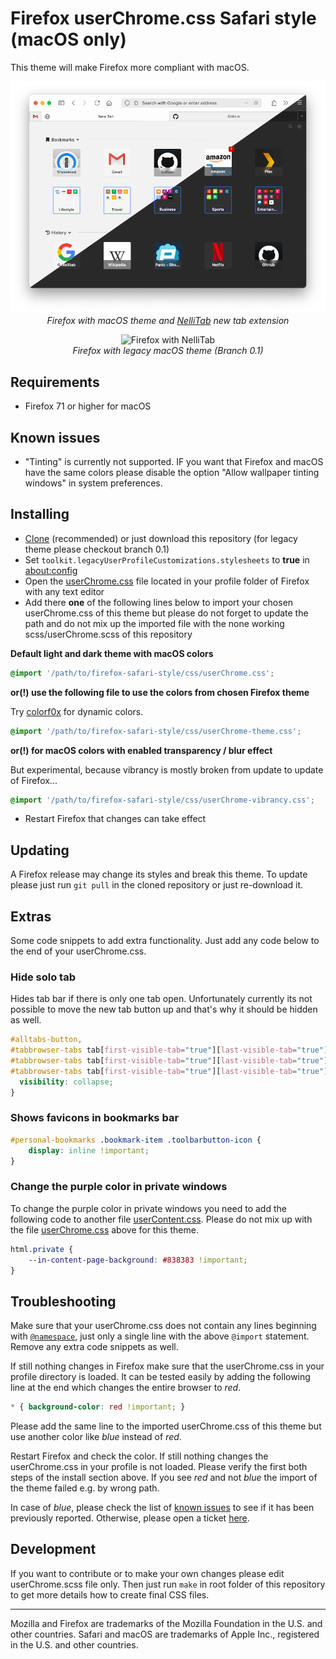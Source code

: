 # Firefox userChrome.css Safari style (macOS only)

This theme will make Firefox more compliant with macOS.

<p align="center"><img alt="Firefox with NelliTab" src="https://raw.githubusercontent.com/ideaweb/firefox-safari-style/master/img/preview.png"/><br/><i>Firefox with macOS theme and <a href="https://nellitab.io">NelliTab</a> new tab extension</i></p>

<p align="center"><img alt="Firefox with NelliTab" src="https://raw.githubusercontent.com/ideaweb/firefox-safari-style/master/img/preview-legacy.png"/><br/><i>Firefox with legacy macOS theme (Branch 0.1)</i></p>

## Requirements

*  Firefox 71 or higher for macOS

## Known issues

* "Tinting" is currently not supported. IF you want that Firefox and macOS have the same colors please disable the option "Allow wallpaper tinting windows" in system preferences.

## Installing

* [Clone](https://help.github.com/en/github/creating-cloning-and-archiving-repositories/cloning-a-repository) (recommended) or just download this repository (for legacy theme please checkout branch 0.1)
* Set ```toolkit.legacyUserProfileCustomizations.stylesheets``` to **true** in [about:config](https://support.mozilla.org/en-US/kb/about-config-editor-firefox)
* Open the [userChrome.css](http://kb.mozillazine.org/index.php?title=UserChrome.css&printable=yes) file located in your profile folder of Firefox with any text editor
* Add there **one** of the following lines below to import your chosen userChrome.css of this theme but please do not forget to update the path and do not mix up the imported file with the none working scss/userChrome.scss of this repository

**Default light and dark theme with macOS colors**

```css
@import '/path/to/firefox-safari-style/css/userChrome.css';
```

**or(!) use the following file to use the colors from chosen Firefox theme**

Try [colorf0x](https://addons.mozilla.org/en-US/firefox/addon/colorf0x/) for dynamic colors.

```css
@import '/path/to/firefox-safari-style/css/userChrome-theme.css';
```

**or(!) for macOS colors with enabled transparency / blur effect**

But experimental, because vibrancy is mostly broken from update to update of Firefox...

```css
@import '/path/to/firefox-safari-style/css/userChrome-vibrancy.css';
```

* Restart Firefox that changes can take effect

## Updating

A Firefox release may change its styles and break this theme. To update please just run `git pull` in the cloned repository or just re-download it.

## Extras

Some code snippets to add extra functionality. Just add any code below to the end of your userChrome.css.

### Hide solo tab

Hides tab bar if there is only one tab open. Unfortunately currently its not possible to move the new tab button up and that's why it should be hidden as well.

```css
#alltabs-button,
#tabbrowser-tabs tab[first-visible-tab="true"][last-visible-tab="true"]:not([pinned]),
#tabbrowser-tabs tab[first-visible-tab="true"][last-visible-tab="true"]:not([pinned]) ~ toolbarbutton,
#tabbrowser-tabs tab[first-visible-tab="true"][last-visible-tab="true"]:not([pinned]) ~ #tabbrowser-arrowscrollbox-periphery {
  visibility: collapse;
}
```

### Shows favicons in bookmarks bar

```css
#personal-bookmarks .bookmark-item .toolbarbutton-icon {
    display: inline !important;
}
```

### Change the purple color in private windows

To change the purple color in private windows you need to add the following code to another file [userContent.css](http://kb.mozillazine.org/index.php?title=userContent.css&printable=yes). Please do not mix up with the file [userChrome.css](http://kb.mozillazine.org/index.php?title=UserChrome.css&printable=yes) above for this theme. 

```css
html.private {
    --in-content-page-background: #838383 !important;
}
```

## Troubleshooting

Make sure that your userChrome.css does not contain any lines beginning with [`@namespace`](https://github.com/ideaweb/firefox-safari-style/issues/3), just only a single line with the above `@import` statement. Remove any extra code snippets as well.

If still nothing changes in Firefox make sure that the userChrome.css in your profile directory is loaded. It can be tested easily by adding the following line at the end which changes the entire browser to _red_.

```css
* { background-color: red !important; }
```

Please add the same line to the imported userChrome.css of this theme but use another color like _blue_ instead of _red_.

Restart Firefox and check the color. If still nothing changes the userChrome.css in your profile is not loaded. Please verify the first both steps of the install section above. If you see _red_ and not _blue_ the import of the theme failed e.g. by wrong path.

In case of _blue_, please check the list of [known issues](https://github.com/ideaweb/firefox-safari-style/issues) to see if it has been previously reported. Otherwise, please open a ticket [here](https://github.com/ideaweb/firefox-safari-style/issues). 

## Development

If you want to contribute or to make your own changes please edit userChrome.scss file only. Then just run `make` in root folder of this repository to get more details how to create final CSS files.

---

Mozilla and Firefox are trademarks of the Mozilla Foundation in the U.S. and other countries. 
Safari and macOS are trademarks of Apple Inc., registered in the U.S. and other countries.


